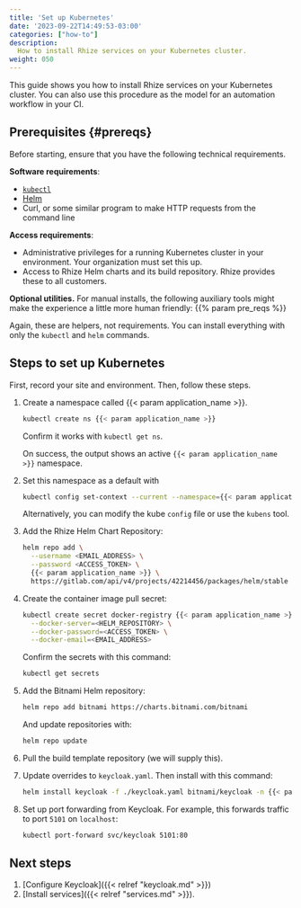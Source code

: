 ```yaml
---
title: 'Set up Kubernetes'
date: '2023-09-22T14:49:53-03:00'
categories: ["how-to"]
description:
  How to install Rhize services on your Kubernetes cluster.
weight: 050
---
```


This guide shows you how to install Rhize services on your Kubernetes cluster.
You can also use this procedure as the model for an automation workflow in your CI.


## Prerequisites {#prereqs}

Before starting, ensure that you have the following technical requirements.

**Software requirements**:
- [`kubectl`](https://kubernetes.io/docs/tasks/tools/)
- [Helm](https://helm.sh)
- Curl, or some similar program to make HTTP requests from the command line

**Access requirements**:
- Administrative privileges for a running Kubernetes cluster in your environment.
  Your organization must set this up.
- Access to Rhize Helm charts and its build repository.
  Rhize provides these to all customers.

**Optional utilities.**
For manual installs, the following auxiliary tools might make
the experience a little more human friendly:
{{% param pre_reqs %}}

  Again, these are helpers, not requirements.
  You can install everything with only the `kubectl` and `helm` commands.


## Steps to set up Kubernetes

First, record your site and environment.
Then, follow these steps.

1. Create a namespace called {{< param application_name >}}.

    ```bash
    kubectl create ns {{< param application_name >}}
    ```

    Confirm it works with `kubectl get ns`.

    On success, the output shows an active `{{< param application_name >}}` namespace.

1. Set this namespace as a default with

    ```bash
    kubectl config set-context --current --namespace={{< param application_name >}}
    ```

    Alternatively, you can modify the kube `config` file or use the `kubens` tool.

1. Add the Rhize Helm Chart Repository:

    ```bash
    helm repo add \
      --username <EMAIL_ADDRESS> \
      --password <ACCESS_TOKEN> \
      {{< param application_name >}} \
      https://gitlab.com/api/v4/projects/42214456/packages/helm/stable
    ```

1. Create the container image pull secret:

    ```bash
    kubectl create secret docker-registry {{< param application_name >}}-registry-credential \
      --docker-server=<HELM_REPOSITORY> \
      --docker-password=<ACCESS_TOKEN> \
      --docker-email=<EMAIL_ADDRESS>
    ```

    Confirm the secrets with this command:

    ```bash
    kubectl get secrets
    ```

1. Add the Bitnami Helm repository:

     ```bash
     helm repo add bitnami https://charts.bitnami.com/bitnami
     ```

     And update repositories with:

     ```bash
     helm repo update
     ```

1. Pull the build template repository (we will supply this).

1. Update overrides to `keycloak.yaml`. Then install with this command:

     ```bash
     helm install keycloak -f ./keycloak.yaml bitnami/keycloak -n {{< param application_name >}}
     ```

1. Set up port forwarding from Keycloak. For example, this forwards traffic to port `5101` on `localhost`:

     ```bash
     kubectl port-forward svc/keycloak 5101:80
     ```
     
## Next steps

1. [Configure Keycloak]({{< relref "keycloak.md" >}})
1. [Install services]({{< relref "services.md" >}}).
